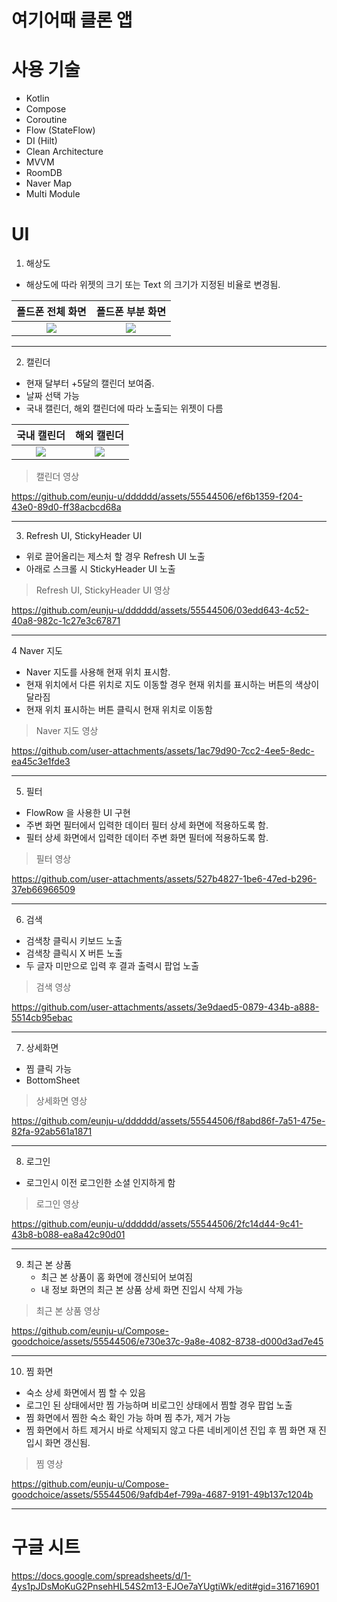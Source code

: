 

# 여기어때 클론 앱

# 사용 기술

* Kotlin
* Compose
* Coroutine
* Flow (StateFlow)
* DI (Hilt)
* Clean Architecture
* MVVM
* RoomDB
* Naver Map
* Multi Module
  
# UI

1. 해상도
  * 해상도에 따라 위젯의 크기 또는 Text 의 크기가 지정된 비율로 변경됨.

   폴드폰 전체 화면    |       폴드폰 부분 화면        |
:-------------------------:|:-------------------------:
![](https://github.com/eunju-u/dddddd/assets/55544506/4c7ce3c7-9037-4889-8ee1-7891466b2af6)  |  ![](https://github.com/eunju-u/dddddd/assets/55544506/7c5a9238-1634-406d-91e3-58afb3f230d7)

--------
 
2. 캘린더
  * 현재 달부터 +5달의 캘린더 보여줌.
  * 날짜 선택 가능
  * 국내 캘린더, 해외 캘린더에 따라 노출되는 위젯이 다름

   국내 캘린더    |       해외 캘린더        |
:-------------------------:|:-------------------------:
![](https://github.com/eunju-u/dddddd/assets/55544506/f32013a5-2310-484e-8e66-070f8103cded)  |  ![](https://github.com/eunju-u/dddddd/assets/55544506/9d87df38-d9ad-49dc-8797-358072770227)

  > 캘린더 영상

  https://github.com/eunju-u/dddddd/assets/55544506/ef6b1359-f204-43e0-89d0-ff38acbcd68a

--------
 
3. Refresh UI, StickyHeader UI
  * 위로 끌어올리는 제스처 할 경우 Refresh UI 노출
  * 아래로 스크롤 시 StickyHeader UI 노출

  > Refresh UI, StickyHeader UI 영상

  https://github.com/eunju-u/dddddd/assets/55544506/03edd643-4c52-40a8-982c-1c27e3c67871

--------

4 Naver 지도
  * Naver 지도를 사용해 현재 위치 표시함.
  * 현재 위치에서 다른 위치로 지도 이동할 경우 현재 위치를 표시하는 버튼의 색상이 달라짐
  * 현재 위치 표시하는 버튼 클릭시 현재 위치로 이동함

  > Naver 지도 영상

  https://github.com/user-attachments/assets/1ac79d90-7cc2-4ee5-8edc-ea45c3e1fde3

--------

5. 필터
  * FlowRow 을 사용한 UI 구현
  * 주변 화면 필터에서 입력한 데이터 필터 상세 화면에 적용하도록 함.
  * 필터 상세 화면에서 입력한 데이터 주변 화면 필터에 적용하도록 함.

  > 필터 영상

  https://github.com/user-attachments/assets/527b4827-1be6-47ed-b296-37eb66966509
  
--------

6. 검색
  * 검색창 클릭시 키보드 노출
  * 검색창 클릭시 X 버튼 노출
  * 두 글자 미만으로 입력 후 결과 출력시 팝업 노출

  > 검색 영상

  https://github.com/user-attachments/assets/3e9daed5-0879-434b-a888-5514cb95ebac

--------

7. 상세화면
  * 찜 클릭 가능
  * BottomSheet 

  > 상세화면 영상
  
  https://github.com/eunju-u/dddddd/assets/55544506/f8abd86f-7a51-475e-82fa-92ab561a1871


--------

8. 로그인
  * 로그인시 이전 로그인한 소셜 인지하게 함

  > 로그인 영상
  
  https://github.com/eunju-u/dddddd/assets/55544506/2fc14d44-9c41-43b8-b088-ea8a42c90d01


--------

9. 최근 본 상품
   * 최근 본 상품이 홈 화면에 갱신되어 보여짐
   * 내 정보 화면의 최근 본 상품 상세 화면 진입시 삭제 가능

  > 최근 본 상품 영상
  
  https://github.com/eunju-u/Compose-goodchoice/assets/55544506/e730e37c-9a8e-4082-8738-d000d3ad7e45


--------

10. 찜 화면
   * 숙소 상세 화면에서 찜 할 수 있음
   * 로그인 된 상태에서만 찜 가능하며 비로그인 상태에서 찜할 경우 팝업 노출
   * 찜 화면에서 찜한 숙소 확인 가능 하며 찜 추가, 제거 가능
   * 찜 화면에서 하트 제거시 바로 삭제되지 않고 다른 네비게이션 진입 후 찜 화면 재 진입시 화면 갱신됨.

  > 찜 영상
  
  https://github.com/eunju-u/Compose-goodchoice/assets/55544506/9afdb4ef-799a-4687-9191-49b137c1204b


--------

# 구글 시트

https://docs.google.com/spreadsheets/d/1-4ys1pJDsMoKuG2PnsehHL54S2m13-EJOe7aYUgtiWk/edit#gid=316716901
